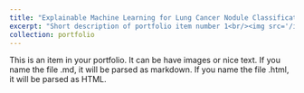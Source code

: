 ```yaml
---
title: "Explainable Machine Learning for Lung Cancer Nodule Classification"
excerpt: "Short description of portfolio item number 1<br/><img src='/images/prototypez.png'>"
collection: portfolio
---
```


This is an item in your portfolio. It can be have images or nice text. If you name the file .md, it will be parsed as markdown. If you name the file .html, it will be parsed as HTML. 
